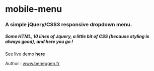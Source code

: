 mobile-menu
===========

<h3>A simple jQuery/CSS3 responsive dropdown menu.</h3>

<h5>Some HTML, 10 lines of Jquery, a little bit of CSS (because styling is always good), and here you go !</h5>

See live demo <strong><a href="http://beneggen.github.io/mobile-menu/" target="_blank">here</a></strong>

Author : www.beneggen.fr
